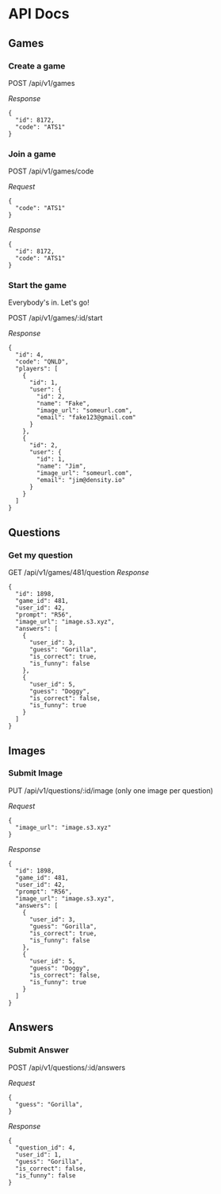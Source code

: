 # API Docs

## Games

### Create a game

POST /api/v1/games

*Response*
```
{
  "id": 8172,
  "code": "ATS1"
}
```

### Join a game

POST /api/v1/games/code

*Request*
```
{
  "code": "ATS1"
}
```

*Response*
```
{
  "id": 8172,
  "code": "ATS1"
}
```

### Start the game

Everybody's in. Let's go!

POST /api/v1/games/:id/start

*Response*
```
{
  "id": 4,
  "code": "QNLD",
  "players": [
    {
      "id": 1,
      "user": {
        "id": 2,
        "name": "Fake",
        "image_url": "someurl.com",
        "email": "fake123@gmail.com"
      }
    },
    {
      "id": 2,
      "user": {
        "id": 1,
        "name": "Jim",
        "image_url": "someurl.com",
        "email": "jim@density.io"
      }
    }
  ]
}
```


## Questions

### Get my question

GET /api/v1/games/481/question
*Response*
```
{
  "id": 1898,
  "game_id": 481,
  "user_id": 42,
  "prompt": "R56",
  "image_url": "image.s3.xyz",
  "answers": [
    {
      "user_id": 3,
      "guess": "Gorilla",
      "is_correct": true,
      "is_funny": false
    },
    {
      "user_id": 5,
      "guess": "Doggy",
      "is_correct": false,
      "is_funny": true
    }
  ]
}
```


## Images

### Submit Image
PUT /api/v1/questions/:id/image (only one image per question)

*Request*
```
{
  "image_url": "image.s3.xyz"
}
```

*Response*
```
{
  "id": 1898,
  "game_id": 481,
  "user_id": 42,
  "prompt": "R56",
  "image_url": "image.s3.xyz",
  "answers": [
    {
      "user_id": 3,
      "guess": "Gorilla",
      "is_correct": true,
      "is_funny": false
    },
    {
      "user_id": 5,
      "guess": "Doggy",
      "is_correct": false,
      "is_funny": true
    }
  ]
}
```

## Answers

### Submit Answer
POST /api/v1/questions/:id/answers

*Request*
```
{
  "guess": "Gorilla",
}
```

*Response*
```
{
  "question_id": 4,
  "user_id": 1,
  "guess": "Gorilla",
  "is_correct": false,
  "is_funny": false
}
```